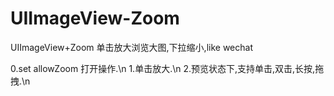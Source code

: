 # UIImageView-Zoom
UIImageView+Zoom 单击放大浏览大图,下拉缩小,like wechat

0.set allowZoom 打开操作.\n
1.单击放大.\n
2.预览状态下,支持单击,双击,长按,拖拽.\n
